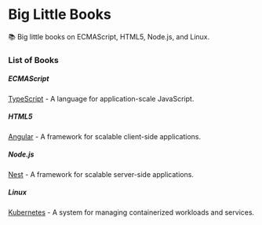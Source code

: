 # Big Little Books

:books: Big little books on ECMAScript, HTML5, Node.js, and Linux.

### List of Books

##### ECMAScript

[TypeScript](./ECMAScript/TypeScript/README.md) - A language for application-scale JavaScript.

##### HTML5

[Angular](./HTML5/Angular/README.md) - A framework for scalable client-side applications.

##### Node.js

[Nest](./Node.js/Nest/README.md) - A framework for scalable server-side applications.

##### Linux

[Kubernetes](./Linux/Kubernetes/README.md) -  A system for managing containerized workloads and services.
